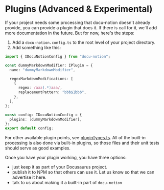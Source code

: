 # Plugins (Advanced & Experimental)

If your project needs some processing that docu-notion doesn't already provide, you can provide a plugin that does it. If there is call for it, we'll add more documentation in the future. But for now, here's the steps:

1. Add a `docu-notion.config.ts` to the root level of your project directory.
1. Add something like this:

```ts
import { IDocuNotionConfig } from "docu-notion";

const dummyMarkdownModifier: IPlugin = {
  name: "dummyMarkdownModifier",

  regexMarkdownModifications: [
    {
      regex: /aaa(.*)aaa/,
      replacementPattern: "bbb$1bbb",
    },
  ],
};

const config: IDocuNotionConfig = {
  plugins: [dummyMarkdownModifier],
};
export default config;

```

For other available plugin points, see [pluginTypes.ts](pluginTypes.ts). All of the built-in processing is also done via built-in plugins, so those files and their unit tests should serve as good examples.

Once you have your plugin working, you have three options:

- just keep it as part of your Docusaurus project.
- publish it to NPM so that others can use it. Let us know so that we can advertise it here.
- talk to us about making it a built-in part of `docu-notion`
